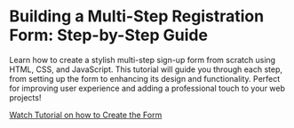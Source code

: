<h1>Building a Multi-Step Registration Form: Step-by-Step Guide</h1>

Learn how to create a stylish multi-step sign-up form from scratch using HTML, CSS, and JavaScript. This tutorial will guide you through each step, from setting up the form to enhancing its design and functionality. Perfect for improving user experience and adding a professional touch to your web projects!

<a href="https://youtu.be/KqMi8kaDEAg">Watch Tutorial on how to Create the Form</a>

